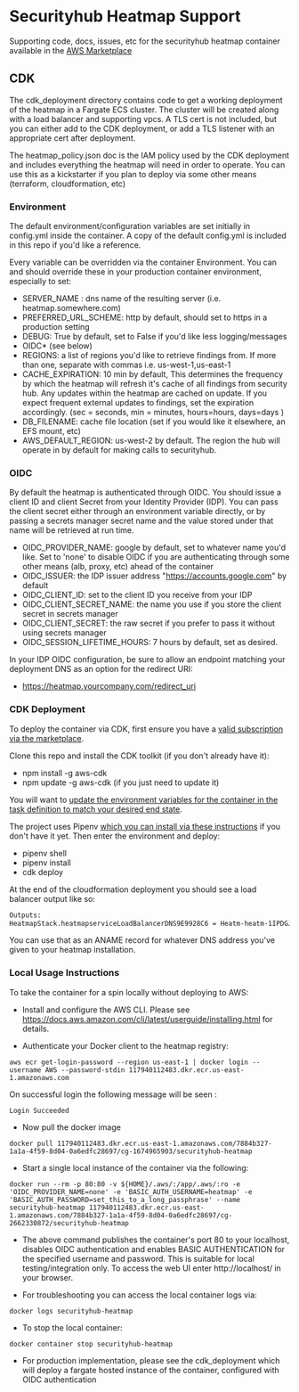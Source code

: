 # Securityhub Heatmap Support
Supporting code, docs, issues, etc for the securityhub heatmap container available in the [AWS Marketplace](https://aws.amazon.com/marketplace/pp/B08HPXMT8J)


## CDK
The cdk_deployment directory contains code to get a working deployment of the heatmap in a Fargate ECS cluster. The cluster will be created along with a load balancer and supporting vpcs. A TLS cert is not included, but you can either add to the CDK deployment, or add a TLS listener with an appropriate cert after deployment.

The heatmap_policy.json doc is the IAM policy used by the CDK deployment and includes everything the heatmap will need in order to operate. You can use this as a kickstarter if you plan to deploy via some other means (terraform, cloudformation, etc)

### Environment
The default environment/configuration variables are set initially in config.yml inside the container. A copy of the default config.yml is included in this repo if you'd like a reference.

Every variable can be overridden via the container Environment. You can and should override these in your production container environment, especially to set:

 - SERVER_NAME : dns name of the resulting server (i.e. heatmap.somewhere.com)
 - PREFERRED_URL_SCHEME: http by default, should set to https in a production setting
 - DEBUG: True by default, set to False if you'd like less logging/messages
 - OIDC* (see below)
 - REGIONS: a list of regions you'd like to retrieve findings from. If more than one, separate with commas i.e. us-west-1,us-east-1
 - CACHE_EXPIRATION: 10 min by default, This determines the frequency by which the heatmap will refresh it's cache of all findings from security hub. Any updates within the heatmap are cached on update. If you expect frequent external updates to findings, set the expiration accordingly. (sec = seconds, min = minutes, hours=hours, days=days )
 - DB_FILENAME: cache file location (set if you would like it elsewhere, an EFS mount, etc)
 - AWS_DEFAULT_REGION: us-west-2 by default. The region the hub will operate in by default for making calls to securityhub.

### OIDC
By default the heatmap is authenticated through OIDC. You should issue a client ID and client Secret from your Identity Provider (IDP). You can pass the client secret either through an environment variable directly, or by passing a secrets manager secret name and the value stored under that name will be retrieved at run time.

 - OIDC_PROVIDER_NAME: google by default, set to whatever name you'd like. Set to 'none' to disable OIDC if you are authenticating through some other means (alb, proxy, etc) ahead of the container
 - OIDC_ISSUER: the IDP issuer address "https://accounts.google.com" by default
 - OIDC_CLIENT_ID: set to the client ID you receive from your IDP
 - OIDC_CLIENT_SECRET_NAME: the name you use if you store the client secret in secrets manager
 - OIDC_CLIENT_SECRET: the raw secret if you prefer to pass it without using secrets manager
 - OIDC_SESSION_LIFETIME_HOURS: 7 hours by default, set as desired.


In your IDP OIDC configuration, be sure to allow an endpoint matching your deployment DNS as an option for the redirect URI:

 - https://heatmap.yourcompany.com/redirect_uri

### CDK Deployment
To deploy the container via CDK, first ensure you have a [valid subscription via the marketplace](https://aws.amazon.com/marketplace/pp/B08HPXMT8J).

Clone this repo and install the CDK toolkit (if you don't already have it):

  - npm install -g aws-cdk
  - npm update -g aws-cdk (if you just need to update it)

You will want to [update the environment variables for the container in the task definition to match your desired end state](https://github.com/0xdefendA/securityhub-heatmap-support/blob/master/cdk_deployment/deployment_app.py#L64).

The project uses Pipenv [which you can install via these instructions](https://pipenv.pypa.io/en/latest/#install-pipenv-today) if you don't have it yet. Then enter the environment and deploy:

 - pipenv shell
 - pipenv install
 - cdk deploy

 At the end of the cloudformation deployment you should see a load balancer output like so:

 ```bash
 Outputs:
HeatmapStack.heatmapserviceLoadBalancerDNS9E9928C6 = Heatm-heatm-1IPDGJZ1A85NL-dc68bcf73c814362.elb.us-west-2.amazonaws.com
```

You can use that as an ANAME record for whatever DNS address you've given to your heatmap installation.




 ### Local Usage Instructions
 To take the container for a spin locally without deploying to AWS:

 - Install and configure the AWS CLI. Please see https://docs.aws.amazon.com/cli/latest/userguide/installing.html for details.

 - Authenticate your Docker client to the heatmap registry:

```
aws ecr get-login-password --region us-east-1 | docker login --username AWS --password-stdin 117940112483.dkr.ecr.us-east-1.amazonaws.com
```

On successful login the following message will be seen :

    Login Succeeded

 - Now pull the docker image
```
docker pull 117940112483.dkr.ecr.us-east-1.amazonaws.com/7884b327-1a1a-4f59-8d04-0a6edfc28697/cg-1674965903/securityhub-heatmap
```

 - Start a single local instance of the container via the following:

```
docker run --rm -p 80:80 -v ${HOME}/.aws/:/app/.aws/:ro -e 'OIDC_PROVIDER_NAME=none' -e 'BASIC_AUTH_USERNAME=heatmap' -e 'BASIC_AUTH_PASSWORD=set_this_to_a_long_passphrase' --name securityhub-heatmap 117940112483.dkr.ecr.us-east-1.amazonaws.com/7884b327-1a1a-4f59-8d04-0a6edfc28697/cg-2662330872/securityhub-heatmap
```

- The above command publishes the container's port 80 to your localhost, disables OIDC authentication and enables BASIC AUTHENTICATION for the specified username and password. This is suitable for local testing/integration only.   To access the web UI enter http://localhost/ in your browser.

- For troubleshooting you can access the local container logs via:

```
docker logs securityhub-heatmap
```

- To stop the local container:

```
docker container stop securityhub-heatmap
```

- For production implementation, please see the cdk_deployment which will deploy a fargate hosted instance of the container, configured with OIDC authentication